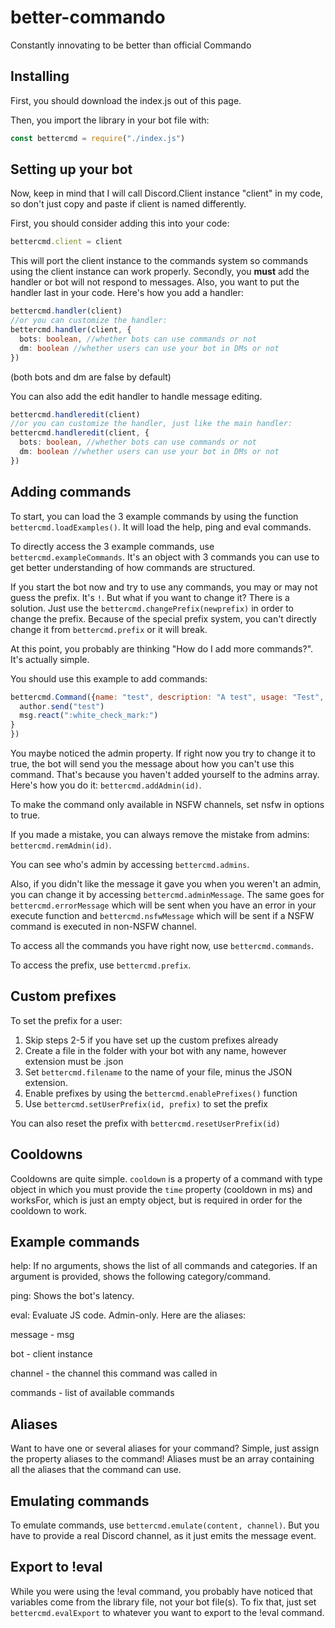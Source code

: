 # better-commando
Constantly innovating to be better than official Commando

## Installing
First, you should download the index.js out of this page.

Then, you import the library in your bot file with:
```javascript
const bettercmd = require("./index.js")
```

## Setting up your bot
Now, keep in mind that I will call Discord.Client instance "client" in my code, so don't just copy and paste if client is named differently.

First, you should consider adding this into your code:
```javascript
bettercmd.client = client
```
This will port the client instance to the commands system so commands using the client instance can work properly.
Secondly, you <b>must</b> add the handler or bot will not respond to messages. Also, you want to put the handler last in your code.
Here's how you add a handler:
```typescript
bettercmd.handler(client)
//or you can customize the handler:
bettercmd.handler(client, {
  bots: boolean, //whether bots can use commands or not
  dm: boolean //whether users can use your bot in DMs or not
})
```
(both bots and dm are false by default)

You can also add the edit handler to handle message editing.
```typescript
bettercmd.handleredit(client)
//or you can customize the handler, just like the main handler:
bettercmd.handleredit(client, {
  bots: boolean, //whether bots can use commands or not
  dm: boolean //whether users can use your bot in DMs or not
})
```
## Adding commands
To start, you can load the 3 example commands by using the function `bettercmd.loadExamples()`. It will load the help, ping and eval commands.

To directly access the 3 example commands, use `bettercmd.exampleCommands`. It's an object with 3 commands you can use to get better understanding of how commands are structured.

If you start the bot now and try to use any commands, you may or may not guess the prefix. It's `!`. But what if you want to change it? There is a solution. Just use the `bettercmd.changePrefix(newprefix)` in order to change the prefix. Because of the special prefix system, you can't directly change it from `bettercmd.prefix` or it will break.

At this point, you probably are thinking "How do I add more commands?". It's actually simple.

You should use this example to add commands:
```javascript
bettercmd.Command({name: "test", description: "A test", usage: "Test", category: "No category", admin: false, execute: async(msg, args, author, client) => {
  author.send("test")
  msg.react(":white_check_mark:")
}
})
```
You maybe noticed the admin property. If right now you try to change it to true, the bot will send you the message about how you can't use this command. That's because you haven't added yourself to the admins array. Here's how you do it: `bettercmd.addAdmin(id)`.

To make the command only available in NSFW channels, set nsfw in options to true.

If you made a mistake, you can always remove the mistake from admins: `bettercmd.remAdmin(id)`.

You can see who's admin by accessing `bettercmd.admins`.

Also, if you didn't like the message it gave you when you weren't an admin, you can change it by accessing `bettercmd.adminMessage`. The same goes for `bettercmd.errorMessage` which will be sent when you have an error in your execute function and `bettercmd.nsfwMessage` which will be sent if a NSFW command is executed in non-NSFW channel.

To access all the commands you have right now, use `bettercmd.commands`.

To access the prefix, use `bettercmd.prefix`.
## Custom prefixes
To set the prefix for a user:
1) Skip steps 2-5 if you have set up the custom prefixes already
2) Create a file in the folder with your bot with any name, however extension must be .json
4) Set `bettercmd.filename` to the name of your file, minus the JSON extension.
5) Enable prefixes by using the `bettercmd.enablePrefixes()` function
6) Use `bettercmd.setUserPrefix(id, prefix)` to set the prefix

You can also reset the prefix with `bettercmd.resetUserPrefix(id)`

## Cooldowns
Cooldowns are quite simple. `cooldown` is a property of a command with type object in which you must provide the `time` property (cooldown in ms) and worksFor, which is just an empty object, but is required in order for the cooldown to work.

## Example commands
help: If no arguments, shows the list of all commands and categories.
If an argument is provided, shows the following category/command.

ping: Shows the bot's latency.

eval: Evaluate JS code. Admin-only. Here are the aliases:

message - msg

bot - client instance

channel - the channel this command was called in

commands - list of available commands

## Aliases
Want to have one or several aliases for your command? Simple, just assign the property aliases to the command! Aliases must be an array containing all the aliases that the command can use.

## Emulating commands
To emulate commands, use `bettercmd.emulate(content, channel)`. But you have to provide a real Discord channel, as it just emits the message event.

## Export to !eval
While you were using the !eval command, you probably have noticed that variables come from the library file, not your bot file(s). To fix that, just set `bettercmd.evalExport` to whatever you want to export to the !eval command.
